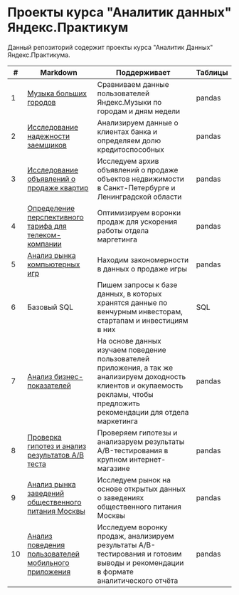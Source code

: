 # Проекты курса "Аналитик данных" Яндекс.Практикум

Данный репозиторий содержит проекты курса "Аналитик Данных" Яндекс.Практикума.

| #| Markdown              | Поддерживает           | Таблицы                     |
|-| -------------------- | --------------------- |---------------------------|
|1 | [Музыка больших городов](https://github.com/pancyrev/yandex_practicum_data_analysis_projects/blob/main/01.%20Basic%20Python/yandex_music_project.ru.ipynb) | Сравниваем данные пользователей Яндекс.Музыки по городам и дням недели | pandas |
|2 | [Исследование надежности заемщиков](https://github.com/pancyrev/yandex_practicum_data_analysis_projects/blob/main/02.%20Data%20Preprocessing/credit_scoring_project.ru.ipynb) | Анализируем данные о клиентах банка и определяем долю кредитоспособных | pandas |
|3 | [Исследование объявлений о продаже квартир](https://github.com/pancyrev/yandex_practicum_data_analysis_projects/blob/main/03.%20Research%20Data%20Analysis/sale_apartments_analysis.ru.ipynb) | Исследуем архив объявлений о продаже объектов недвижимости в Санкт-Петербурге и Ленинградской области | pandas |
|4 | [Определение перспективного тарифа для телеком-компании](https://github.com/pancyrev/yandex_practicum_data_analysis_projects/blob/main/04.%20Statistical%20data%20analysis/mobile_tariff_analysis.ru.ipynb) |Оптимизируем воронки продаж для ускорения работы отдела маргетинга | pandas |
|5 | [Анализ рынка компьютерных игр](https://github.com/pancyrev/yandex_practicum_data_analysis_projects/blob/main/05.%20Main%20Project%20-%201/game_raiting_project.ru.ipynb)  |Находим закономерности в данных о продаже игры | pandas |
|6 | Базовый SQL  |Пишем запросы к базе данных, в которых хранятся данные по венчурным инвесторам, стартапам и инвестициям в них | SQL |
|7 | [Анализ бизнес-показателей](https://github.com/pancyrev/yandex_practicum_data_analysis_projects/blob/main/07.%20Business%20Metrics%20Analysis/business_metrics_mobile_app.ru.ipynb)  |На основе данных изучаем поведение пользователей приложения, а так же анализируем доходность клиентов и окупаемость рекламы, чтобы предложить рекомендации для отдела маркетинга | pandas |
|8 | [Проверка гипотез и анализ результатов А/В теста](https://github.com/pancyrev/yandex_practicum_data_analysis_projects/blob/main/08.%20Business%20Decisions/internet_store_ab_test.ru.ipynb)  | Проверяем гипотезы и анализаруем результаты A/B-тестирования в крупном интернет-магазине | pandas |
|9 | [Анализ рынка заведений общественного питания Москвы](https://github.com/pancyrev/yandex_practicum_data_analysis_projects/blob/main/09.%20Tell%20The%20Story%20With%20Data/restaurant_analysis.ru.ipynb)  |Исследуем рынок на основе открытых данных о заведениях общественного питания Москвы | pandas |
|10 | [Анализ поведения пользователей мобильного приложения](https://github.com/pancyrev/yandex_practicum_data_analysis_projects/blob/main/10.%20Main%20Project%20-%202/fonts_ab_test_project.ru.ipynb)  |Исследуем воронку продаж, анализируем результаты A/B-тестирования и готовим выводы и рекомендации в формате аналитического отчёта | pandas |
